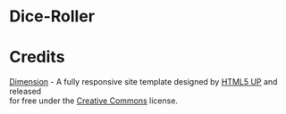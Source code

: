 # Dice-Roller

# Credits
<p><a href="https://html5up.net/dimension"> Dimension</a> - A fully responsive site template designed by <a href="https://html5up.net">HTML5 UP</a> and released<br />
  for free under the <a href="https://html5up.net/license">Creative Commons</a> license.</p>
  
